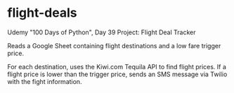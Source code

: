 # flight-deals
Udemy "100 Days of Python", Day 39 Project:  Flight Deal Tracker

Reads a Google Sheet containing flight destinations and a low fare trigger price.  

For each destination, uses the Kiwi.com Tequila API to find flight prices.  If a
flight price is lower than the trigger price, sends an SMS message via Twilio with
the fight information.
